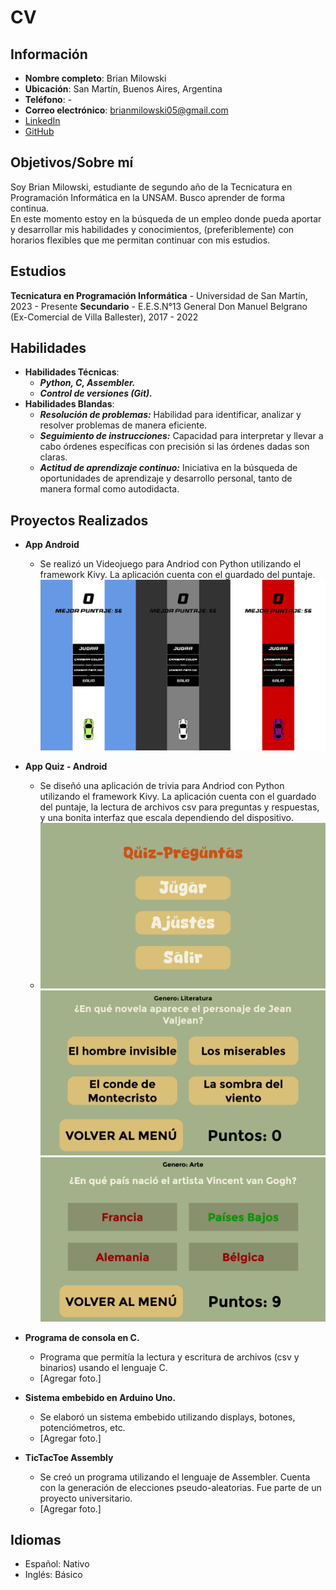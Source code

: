 # CV

## Información

- **Nombre completo**: Brian Milowski
- **Ubicación**: San Martín, Buenos Aires, Argentina
- **Teléfono**: -
- **Correo electrónico**: brianmilowski05@gmail.com
- [LinkedIn](https://www.linkedin.com/in/brian-milowski)
- [GitHub](https://github.com/brianm05)

## Objetivos/Sobre mí

Soy Brian Milowski, estudiante de segundo año de la Tecnicatura en Programación Informática en la UNSAM. Busco aprender de forma continua.  
En este momento estoy en la búsqueda de un empleo donde pueda aportar y desarrollar mis habilidades y conocimientos, (preferiblemente) con horarios flexibles que me permitan continuar con mis estudios.

## Estudios

**Tecnicatura en Programación Informática** - Universidad de San Martín, 2023 - Presente
**Secundario** - E.E.S.N°13 General Don Manuel Belgrano (Ex-Comercial de Villa Ballester), 2017 - 2022

## Habilidades

- **Habilidades Técnicas**:
  - ***Python, C, Assembler.***
  - ***Control de versiones (Git).***
- **Habilidades Blandas**:
  - ***Resolución de problemas:*** Habilidad para identificar, analizar y resolver problemas de manera eficiente.
  - ***Seguimiento de instrucciones:*** Capacidad para interpretar y llevar a cabo órdenes específicas con precisión si las órdenes dadas son claras.
  - ***Actitud de aprendizaje continuo:*** Iniciativa en la búsqueda de oportunidades de aprendizaje y desarrollo personal, tanto de manera formal como autodidacta.

## Proyectos Realizados

- **App Android**
  - Se realizó un Videojuego para Andriod con Python utilizando el framework Kivy. La aplicación cuenta con el guardado del puntaje.  
![ScreenShot-01](/assets/img/ss0.png)

- **App Quiz - Android**
  - Se diseñó una aplicación de trivia para Andriod con Python utilizando el framework Kivy. La aplicación cuenta con el guardado del puntaje, la lectura de archivos csv para preguntas y respuestas, y una bonita interfaz que escala dependiendo del dispositivo.
  - ![ScreenShot-04](/assets/img/ss1.png) ![ScreenShot-05](/assets/img/ss2.png) ![ScreenShot-06](/assets/img/ss3.png)

- **Programa de consola en C.**
  - Programa que permitía la lectura y escritura de archivos (csv y binarios) usando el lenguaje C.
  - [Agregar foto.]

- **Sistema embebido en Arduino Uno.**
  - Se elaboró un sistema embebido utilizando displays, botones, potenciómetros, etc.
  - [Agregar foto.]

- **TicTacToe Assembly**
  - Se creó un programa utilizando el lenguaje de Assembler. Cuenta con la generación de elecciones pseudo-aleatorias. Fue parte de un proyecto universitario.
  - [Agregar foto.]

## Idiomas

- Español: Nativo
- Inglés: Básico